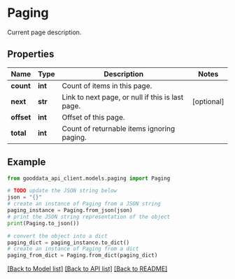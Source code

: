 # Paging

Current page description.

## Properties

Name | Type | Description | Notes
------------ | ------------- | ------------- | -------------
**count** | **int** | Count of items in this page. | 
**next** | **str** | Link to next page, or null if this is last page. | [optional] 
**offset** | **int** | Offset of this page. | 
**total** | **int** | Count of returnable items ignoring paging. | 

## Example

```python
from gooddata_api_client.models.paging import Paging

# TODO update the JSON string below
json = "{}"
# create an instance of Paging from a JSON string
paging_instance = Paging.from_json(json)
# print the JSON string representation of the object
print(Paging.to_json())

# convert the object into a dict
paging_dict = paging_instance.to_dict()
# create an instance of Paging from a dict
paging_from_dict = Paging.from_dict(paging_dict)
```
[[Back to Model list]](../README.md#documentation-for-models) [[Back to API list]](../README.md#documentation-for-api-endpoints) [[Back to README]](../README.md)


